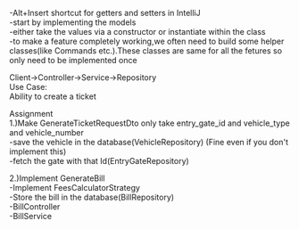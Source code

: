 -Alt+Insert shortcut for getters and setters in IntelliJ <br>
-start by implementing the models<br>
-either take the values via a constructor or instantiate within the class<br>
-to make a feature completely working,we often need to build some helper classes(like Commands etc.).These classes are same for all the fetures so only need to be implemented once<br>

Client->Controller->Service->Repository<br>
Use Case:<br>
Ability to create a ticket<br>

Assignment <br>
1.)Make GenerateTicketRequestDto only take entry_gate_id and vehicle_type and vehicle_number <br>
-save the vehicle in the database(VehicleRepository) (Fine even if you don't implement this)<br>
-fetch the gate with that Id(EntryGateRepository) <br>

2.)Implement GenerateBill <br>
 -Implement FeesCalculatorStrategy <br>
 -Store the bill in the database(BillRepository) <br>
-BillController<br>
-BillService<br>
